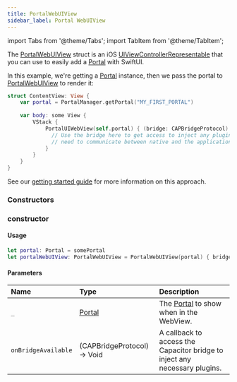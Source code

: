 ```yaml
---
title: PortalWebUIView
sidebar_label: Portal WebUIView
---
```


import Tabs from '@theme/Tabs';
import TabItem from '@theme/TabItem';

The [PortalWebUIView](./portal-webuiview) struct is an iOS [UIViewControllerRepresentable](https://developer.apple.com/documentation/swiftui/uiviewcontrollerrepresentable) that you can use to easily add a [Portal](./portal) with SwiftUI.

In this example, we're getting a [Portal](./portal) instance, then we pass the portal to [PortalWebUIView](./portal-webuiview) to render it:


```swift title=ContentView.swift
struct ContentView: View {
    var portal = PortalManager.getPortal("MY_FIRST_PORTAL")
    
    var body: some View {
        VStack {
            PortalUIWebView(self.portal) { (bridge: CAPBridgeProtocol) in 
              // Use the bridge here to get access to inject any plugins you may
              // need to communicate between native and the application.
            }
        }
    }
}
```

See our [getting started guide](../../getting-started/iOS#using-the-portalwebview) for more information on this approach.

### Constructors

### constructor

#### Usage 
 
```swift
let portal: Portal = somePortal
let portalWebUIView: PortalWebUIView = PortalWebUIView(portal) { bridge in }
``` 

#### Parameters

Name | Type | Description
:------ | :------ | :------
`_` | [Portal](./portal) | The [Portal](./portal) to show when in the WebView.
`onBridgeAvailable` | (CAPBridgeProtocol) -> Void | A callback to access the Capacitor bridge to inject any necessary plugins.
